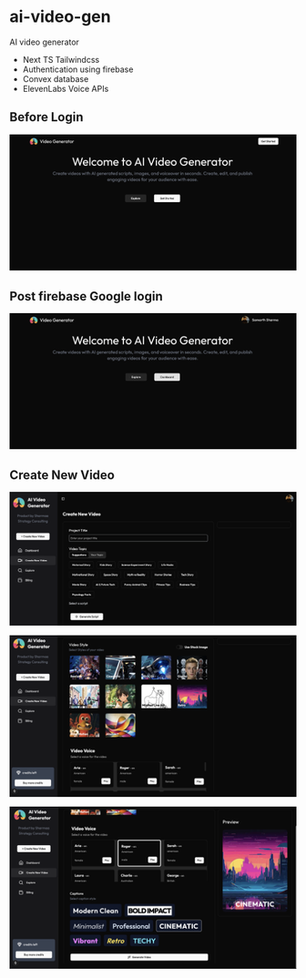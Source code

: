 # ai-video-gen

AI video generator

- Next TS Tailwindcss
- Authentication using firebase
- Convex database
- ElevenLabs Voice APIs

## Before Login

![Before Login](./public/1.png "Before Login")

## Post firebase Google login

![Post firebase Google login](./public/2.png "Post firebase Google login")

## Create New Video

![Create New Video 1](./public/3.png "Create New Video 1")

![Create New Video 2](./public/4.png "Create New Video 2")

![Preview](./public/5.png "Preview")
